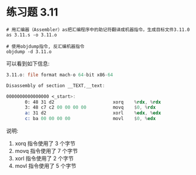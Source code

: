 # 练习题 3.11 

```shell
# 用汇编器（Assembler）as把汇编程序中的助记符翻译成机器指令，生成目标文件3.11.0
as 3.11.s -o 3.11.o

# 使用objdump指令, 反汇编机器指令 
objdump -d 3.11.o
```

可以看到如下信息:

```asm
3.11.o: file format mach-o 64-bit x86-64

Disassembly of section __TEXT,__text:

0000000000000000 <_start>:
       0: 48 31 d2                      xorq    %rdx, %rdx
       3: 48 c7 c2 00 00 00 00          movq    $0, %rdx
       a: 31 d2                         xorl    %edx, %edx
       c: ba 00 00 00 00                movl    $0, %edx
```

说明:

1. xorq 指令使用了 3 个字节
2. movq 指令使用了 7 个字节
3. xorl 指令使用了 2 个字节
4. movl 指令使用了 5 个字节
